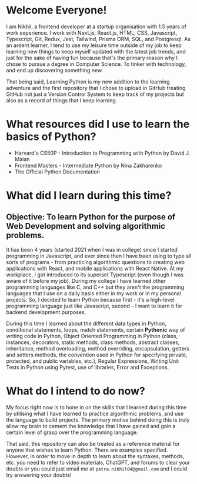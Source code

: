 # Welcome Everyone!

I am Nikhil, a frontend developer at a startup organisation with 1.5 years of work experience. I work with Next.js, React.js, HTML, CSS, Javascript, Typescript, Git, Redux, Jest, Tailwind, Prisma ORM, SQL, and Postgresql. As an ardent learner, I tend to use my leisure time outside of my job to keep learning new things to keep myself updated with the latest job trends, and just for the sake of having fun because that's the primary reason why I chose to pursue a degree in Computer Science. To tinker with technology, and end up discovering something new.

That being said, Learning Python is my new addition to the learning adventure and the first repository that I chose to upload in GitHub treating GitHub not just a Version Control System to keep track of my projects but also as a record of things that I keep learning.

# What resources did I use to learn the basics of Python?

- Harvard's CS50P - Introduction to Programming with Python by David J. Malan
- Frontend Masters - Intermediate Python by Nina Zakharenko
- The Official Python Documentation

# What did I learn during this time?

## Objective: To learn Python for the purpose of Web Development and solving algorithmic problems.

It has been 4 years (started 2021 when I was in college) since I started programming in Javascript, and ever since then I have been using to type all sorts of programs - from practicing algorithmic questions to creating web applications with React, and mobile applications with React Native. At my workplace, I got introduced to its superset Typescript (even though I was aware of it before my job). During my college I have learned other programming languages like C, and C++ but they aren't the programming languages that I use on a daily basis either in my work or in my personal projects. So, I decided to learn Python because first - it's a high-level programming language just like Javascript, second - I want to learn it for backend development purposes.

During this time I learned about the different data types in Python, conditional statements, loops, match statements, certain **Pythonic** way of writing code in Python, Object Oriented Programming in Python (class, instances, decorators, static methods, class methods, abstract classes, inheritance, method overloading, method overriding, encapsulation, getters and setters methods, the convention used in Python for specifying private, protected, and public variables, etc.), Regular Expressions, Writing Unit Tests in Python using Pytest, use of libraries, Error and Exceptions.

# What do I intend to do now?

My focus right now is to hone in on the skills that I learned during this time by utilising what I have learned to practice algorithmic problems, and use the language to build projects. The primary motive behind doing this is truly allow my brain to cement the knowledge that I have gained and gain a certain level of grasp over the programming language.

That said, this repository can also be treated as a reference material for anyone that wishes to learn Python. There are examples specified. However, in order to move in depth to learn about the syntaxes, methods, etc. you need to refer to video materials, ChatGPT, and forums to clear your doubts or you could just email me at `patra.nikhil04@gmail.com` and I could try answering your doubts!
